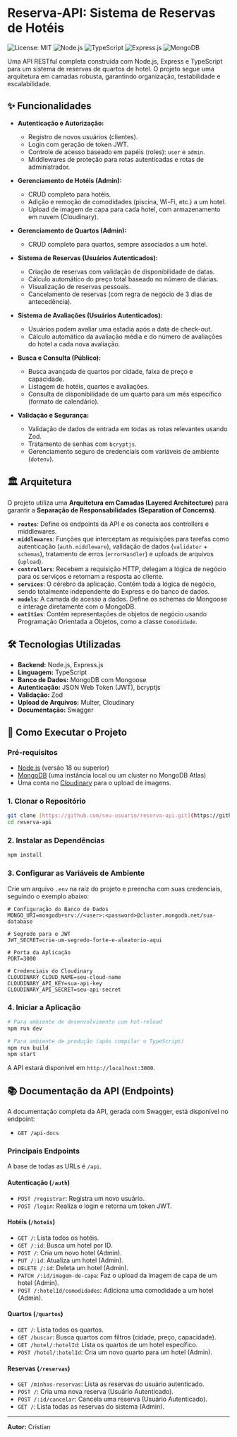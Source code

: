 # Reserva-API: Sistema de Reservas de Hotéis

![License: MIT](https://img.shields.io/badge/License-MIT-yellow.svg)
![Node.js](https://img.shields.io/badge/Node.js-18.x-blue?logo=nodedotjs)
![TypeScript](https://img.shields.io/badge/TypeScript-5.x-blue?logo=typescript)
![Express.js](https://img.shields.io/badge/Express.js-4.x-lightgrey?logo=express)
![MongoDB](https://img.shields.io/badge/MongoDB-6.x-green?logo=mongodb)

Uma API RESTful completa construída com Node.js, Express e TypeScript para um sistema de reservas de quartos de hotel. O projeto segue uma arquitetura em camadas robusta, garantindo organização, testabilidade e escalabilidade.

## ✨ Funcionalidades

* **Autenticação e Autorização:**
    * Registro de novos usuários (clientes).
    * Login com geração de token JWT.
    * Controle de acesso baseado em papéis (roles): `user` e `admin`.
    * Middlewares de proteção para rotas autenticadas e rotas de administrador.

* **Gerenciamento de Hotéis (Admin):**
    * CRUD completo para hotéis.
    * Adição e remoção de comodidades (piscina, Wi-Fi, etc.) a um hotel.
    * Upload de imagem de capa para cada hotel, com armazenamento em nuvem (Cloudinary).

* **Gerenciamento de Quartos (Admin):**
    * CRUD completo para quartos, sempre associados a um hotel.

* **Sistema de Reservas (Usuários Autenticados):**
    * Criação de reservas com validação de disponibilidade de datas.
    * Cálculo automático do preço total baseado no número de diárias.
    * Visualização de reservas pessoais.
    * Cancelamento de reservas (com regra de negócio de 3 dias de antecedência).

* **Sistema de Avaliações (Usuários Autenticados):**
    * Usuários podem avaliar uma estadia após a data de check-out.
    * Cálculo automático da avaliação média e do número de avaliações do hotel a cada nova avaliação.

* **Busca e Consulta (Público):**
    * Busca avançada de quartos por cidade, faixa de preço e capacidade.
    * Listagem de hotéis, quartos e avaliações.
    * Consulta de disponibilidade de um quarto para um mês específico (formato de calendário).

* **Validação e Segurança:**
    * Validação de dados de entrada em todas as rotas relevantes usando Zod.
    * Tratamento de senhas com `bcryptjs`.
    * Gerenciamento seguro de credenciais com variáveis de ambiente (`dotenv`).

## 🏛️ Arquitetura

O projeto utiliza uma **Arquitetura em Camadas (Layered Architecture)** para garantir a **Separação de Responsabilidades (Separation of Concerns)**.

* **`routes`**: Define os endpoints da API e os conecta aos controllers e middlewares.
* **`middlewares`**: Funções que interceptam as requisições para tarefas como autenticação (`auth.middleware`), validação de dados (`validator` + `schemas`), tratamento de erros (`errorHandler`) e uploads de arquivos (`upload`).
* **`controllers`**: Recebem a requisição HTTP, delegam a lógica de negócio para os serviços e retornam a resposta ao cliente.
* **`services`**: O cérebro da aplicação. Contém toda a lógica de negócio, sendo totalmente independente do Express e do banco de dados.
* **`models`**: A camada de acesso a dados. Define os schemas do Mongoose e interage diretamente com o MongoDB.
* **`entities`**: Contém representações de objetos de negócio usando Programação Orientada a Objetos, como a classe `Comodidade`.

## 🛠️ Tecnologias Utilizadas

* **Backend:** Node.js, Express.js
* **Linguagem:** TypeScript
* **Banco de Dados:** MongoDB com Mongoose
* **Autenticação:** JSON Web Token (JWT), bcryptjs
* **Validação:** Zod
* **Upload de Arquivos:** Multer, Cloudinary
* **Documentação:** Swagger

## 🚀 Como Executar o Projeto

### Pré-requisitos
* [Node.js](https://nodejs.org/) (versão 18 ou superior)
* [MongoDB](https://www.mongodb.com/try/download/community) (uma instância local ou um cluster no MongoDB Atlas)
* Uma conta no [Cloudinary](https://cloudinary.com/) para o upload de imagens.

### 1. Clonar o Repositório
```bash
git clone [https://github.com/seu-usuario/reserva-api.git](https://github.com/seu-usuario/reserva-api.git)
cd reserva-api
```

### 2. Instalar as Dependências
```bash
npm install
```

### 3. Configurar as Variáveis de Ambiente
Crie um arquivo `.env` na raiz do projeto e preencha com suas credenciais, seguindo o exemplo abaixo:

```env
# Configuração do Banco de Dados
MONGO_URI=mongodb+srv://<user>:<password>@cluster.mongodb.net/sua-database

# Segredo para o JWT
JWT_SECRET=crie-um-segredo-forte-e-aleatorio-aqui

# Porta da Aplicação
PORT=3000

# Credenciais do Cloudinary
CLOUDINARY_CLOUD_NAME=seu-cloud-name
CLOUDINARY_API_KEY=sua-api-key
CLOUDINARY_API_SECRET=seu-api-secret
```

### 4. Iniciar a Aplicação
```bash
# Para ambiente de desenvolvimento com hot-reload
npm run dev

# Para ambiente de produção (após compilar o TypeScript)
npm run build
npm start
```

A API estará disponível em `http://localhost:3000`.

## 📚 Documentação da API (Endpoints)

A documentação completa da API, gerada com Swagger, está disponível no endpoint:
* `GET /api-docs`

### Principais Endpoints

A base de todas as URLs é `/api`.

#### Autenticação (`/auth`)
* `POST /registrar`: Registra um novo usuário.
* `POST /login`: Realiza o login e retorna um token JWT.

#### Hotéis (`/hoteis`)
* `GET /`: Lista todos os hotéis.
* `GET /:id`: Busca um hotel por ID.
* `POST /`: Cria um novo hotel (Admin).
* `PUT /:id`: Atualiza um hotel (Admin).
* `DELETE /:id`: Deleta um hotel (Admin).
* `PATCH /:id/imagem-de-capa`: Faz o upload da imagem de capa de um hotel (Admin).
* `POST /:hotelId/comodidades`: Adiciona uma comodidade a um hotel (Admin).

#### Quartos (`/quartos`)
* `GET /`: Lista todos os quartos.
* `GET /buscar`: Busca quartos com filtros (cidade, preço, capacidade).
* `GET /hotel/:hotelId`: Lista os quartos de um hotel específico.
* `POST /hotel/:hotelId`: Cria um novo quarto para um hotel (Admin).

#### Reservas (`/reservas`)
* `GET /minhas-reservas`: Lista as reservas do usuário autenticado.
* `POST /`: Cria uma nova reserva (Usuário Autenticado).
* `POST /:id/cancelar`: Cancela uma reserva (Usuário Autenticado).
* `GET /`: Lista todas as reservas do sistema (Admin).

---

**Autor:** Cristian
